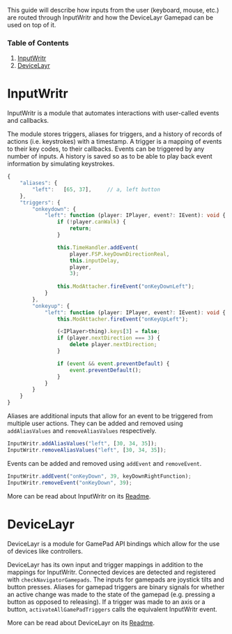 This guide will describe how inputs from the user (keyboard, mouse, etc.) are routed through InputWritr and how the DeviceLayr Gamepad can be used on top of it.

### Table of Contents
1. [InputWritr](#inputwritr)
2. [DeviceLayr](#devicelayr)

# InputWritr

InputWritr is a module that automates interactions with user-called events and callbacks. 

The module stores triggers, aliases for triggers, and a history of records of actions (i.e. keystrokes) with a timestamp.
A trigger is a mapping of events to their key codes, to their callbacks.
Events can be triggered by any number of inputs.
A history is saved so as to be able to play back event information by simulating keystrokes.

```typescript
{
    "aliases": {
        "left":   [65, 37],     // a, left button
    },
    "triggers": {
        "onkeydown": {
            "left": function (player: IPlayer, event?: IEvent): void {
                if (!player.canWalk) {
                    return;
                }

                this.TimeHandler.addEvent(
                    player.FSP.keyDownDirectionReal,
                    this.inputDelay,
                    player,
                    3);
                
                this.ModAttacher.fireEvent("onKeyDownLeft");
            }
        },
        "onkeyup": {
            "left": function (player: IPlayer, event?: IEvent): void {
                this.ModAttacher.fireEvent("onKeyUpLeft");

                (<IPlayer>thing).keys[3] = false;
                if (player.nextDirection === 3) {
                    delete player.nextDirection;
                }

                if (event && event.preventDefault) {
                    event.preventDefault();
                }
            }
        }
    }
}
```

Aliases are additional inputs that allow for an event to be triggered from multiple user actions.
They can be added and removed using `addAliasValues` and `removeAliasValues` respectively.

```typescript
InputWritr.addAliasValues("left", [30, 34, 35]);
InputWritr.removeAliasValues("left", [30, 34, 35]);
```

Events can be added and removed using `addEvent` and `removeEvent`.

```typescript
InputWritr.addEvent("onKeyDown", 39, keyDownRightFunction);
InputWritr.removeEvent("onKeyDown", 39);
```

More can be read about InputWritr on its [Readme](https://github.com/FullScreenShenanigans/InputWritr/blob/master/README.md).

# DeviceLayr

DeviceLayr is a module for GamePad API bindings which allow for the use of devices like controllers.

DeviceLayr has its own input and trigger mappings in addition to the mappings for InputWritr.
Connected devices are detected and registered with `checkNavigatorGamepads`.
The inputs for gamepads are joystick tilts and button presses.
Aliases for gamepad triggers are binary signals for whether an active change was made to the state of the gamepad (e.g. pressing a button as opposed to releasing).
If a trigger was made to an axis or a button, `activateAllGamePadTriggers` calls the equivalent InputWritr event. 


More can be read about DeviceLayr on its [Readme](https://github.com/FullScreenShenanigans/DeviceLayr/blob/master/README.md).